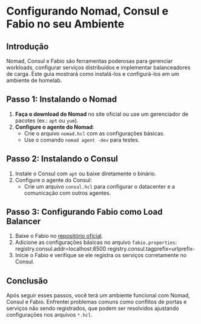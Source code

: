 # Configurando Nomad, Consul e Fabio no seu Ambiente

## Introdução
Nomad, Consul e Fabio são ferramentas poderosas para gerenciar workloads, configurar serviços distribuídos e implementar balanceadores de carga. Este guia mostrará como instalá-los e configurá-los em um ambiente de homelab.

## Passo 1: Instalando o Nomad
1. **Faça o download do Nomad** no site oficial ou use um gerenciador de pacotes (ex.: `apt` ou `yum`).
2. **Configure o agente do Nomad**:
   - Crie o arquivo `nomad.hcl` com as configurações básicas.
   - Use o comando `nomad agent -dev` para testes.

## Passo 2: Instalando o Consul
1. Instale o Consul com `apt` ou baixe diretamente o binário.
2. Configure o agente do Consul:
   - Crie um arquivo `consul.hcl` para configurar o datacenter e a comunicação com outros agentes.

## Passo 3: Configurando Fabio como Load Balancer
1. Baixe o Fabio no [repositório oficial](https://github.com/fabiolb/fabio).
2. Adicione as configurações básicas no arquivo `fabio.properties`: registry.consul.addr=localhost:8500 registry.consul.tagprefix=urlprefix-
3. Inicie o Fabio e verifique se ele registra os serviços corretamente no Consul.

## Conclusão
Após seguir esses passos, você terá um ambiente funcional com Nomad, Consul e Fabio. Enfrentei problemas comuns como conflitos de portas e serviços não sendo registrados, que podem ser resolvidos ajustando configurações nos arquivos `*.hcl`.


